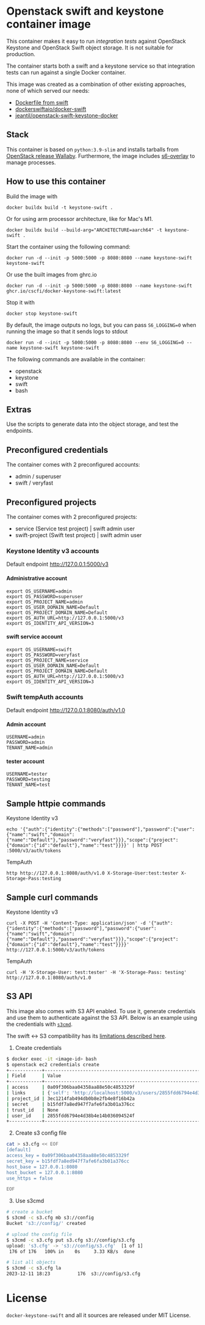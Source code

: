 # Openstack swift and keystone container image

This container makes it easy to run *integration tests* against OpenStack Keystone and OpenStack Swift object storage.
It is not suitable for production. 

The container starts both a swift and a keystone service so that integration
tests can run against a single Docker container.

This image was created as a combination of other existing approaches, none of which served our needs:
- [Dockerfile from swift](https://github.com/openstack/swift)
- [dockerswiftaio/docker-swift](https://github.com/NVIDIA/docker-swift)
- [jeantil/openstack-swift-keystone-docker](https://github.com/jeantil/openstack-swift-keystone-docker)

## Stack
This container is based on `python:3.9-slim` and installs tarballs from
[OpenStack release Wallaby](https://docs.openstack.org/wallaby/install/).
Furthermore, the image includes [s6-overlay](https://github.com/just-containers/s6-overlay)
to manage processes.

## How to use this container
Build the image with

    docker buildx build -t keystone-swift .

Or for using arm processor architecture, like for Mac's M1.

    docker buildx build --build-arg="ARCHITECTURE=aarch64" -t keystone-swift .

Start the container using the following command:

    docker run -d --init -p 5000:5000 -p 8080:8080 --name keystone-swift keystone-swift

Or use the built images from ghrc.io

    docker run -d --init -p 5000:5000 -p 8080:8080 --name keystone-swift ghcr.io/cscfi/docker-keystone-swift:latest

Stop it with

    docker stop keystone-swift

By default, the image outputs no logs, but you can pass `S6_LOGGING=0` when running the image so that it sends logs to stdout

    docker run -d --init -p 5000:5000 -p 8080:8080 --env S6_LOGGING=0 --name keystone-swift keystone-swift


The following commands are available in the container:
- openstack
- keystone
- swift
- bash

## Extras
Use the scripts to generate data into the object storage, and test the endpoints.

## Preconfigured credentials
The container comes with 2 preconfigured accounts:
- admin / superuser
- swift / veryfast

## Preconfigured projects
The container comes with 2 preconfigured projects:
- service (Service test project) | swift admin user
- swift-project (Swift test project) | swift admin user

### Keystone Identity v3 accounts 
Default endpoint http://127.0.0.1:5000/v3

#### Administrative account

    export OS_USERNAME=admin
    export OS_PASSWORD=superuser
    export OS_PROJECT_NAME=admin
    export OS_USER_DOMAIN_NAME=Default
    export OS_PROJECT_DOMAIN_NAME=Default
    export OS_AUTH_URL=http://127.0.0.1:5000/v3
    export OS_IDENTITY_API_VERSION=3

#### swift service account

    export OS_USERNAME=swift
    export OS_PASSWORD=veryfast
    export OS_PROJECT_NAME=service
    export OS_USER_DOMAIN_NAME=Default
    export OS_PROJECT_DOMAIN_NAME=Default
    export OS_AUTH_URL=http://127.0.0.1:5000/v3
    export OS_IDENTITY_API_VERSION=3

### Swift tempAuth accounts

Default endpoint http://127.0.0.1:8080/auth/v1.0

#### Admin account

    USERNAME=admin
    PASSWORD=admin
    TENANT_NAME=admin

#### tester account

    USERNAME=tester
    PASSWORD=testing
    TENANT_NAME=test


## Sample httpie commands

Keystone Identity v3

    echo '{"auth":{"identity":{"methods":["password"],"password":{"user":{"name":"swift","domain":{"name":"Default"},"password":"veryfast"}}},"scope":{"project":{"domain":{"id":"default"},"name":"test"}}}}' | http POST :5000/v3/auth/tokens

TempAuth

    http http://127.0.0.1:8080/auth/v1.0 X-Storage-User:test:tester X-Storage-Pass:testing 

## Sample curl commands

Keystone Identity v3

    curl -X POST -H 'Content-Type: application/json' -d '{"auth":{"identity":{"methods":["password"],"password":{"user":{"name":"swift","domain":{"name":"Default"},"password":"veryfast"}}},"scope":{"project":{"domain":{"id":"default"},"name":"test"}}}}' http://127.0.0.1:5000/v3/auth/tokens

TempAuth

    curl -H 'X-Storage-User: test:tester' -H 'X-Storage-Pass: testing' http://127.0.0.1:8080/auth/v1.0

## S3 API

This image also comes with S3 API enabled. To use it, generate credentials and use them to authenticate against the S3 API. 
Below is an example using the credentials with [`s3cmd`](https://github.com/s3tools/s3cmd).

The swift <-> S3 compatibility has its [limitations described here](https://opendev.org/openstack/swift/src/branch/stable/wallaby/doc/source/s3_compat.rst).

1. Create credentials
```bash
$ docker exec -it <image-id> bash
$ openstack ec2 credentials create
+------------+---------------------------------------------------------------------------------------------------------------------------------+
| Field      | Value                                                                                                                           |
+------------+---------------------------------------------------------------------------------------------------------------------------------+
| access     | 0a09f306baa04358aa88e50c4853329f                                                                                                |
| links      | {'self': 'http://localhost:5000/v3/users/2855fdd6794e4d38b4e14b036094524f/credentials/OS-EC2/0a09f306baa04358aa88e50c4853329f'} |
| project_id | 3ec1214fab494db0b8e2fb4e8f16b42a                                                                                                |
| secret     | b15fdf7a8ed947f7afe6fa3b01a376cc                                                                                                |
| trust_id   | None                                                                                                                            |
| user_id    | 2855fdd6794e4d38b4e14b036094524f                                                                                                |
+------------+---------------------------------------------------------------------------------------------------------------------------------+

```
2. Create s3 config file
```bash
cat > s3.cfg << EOF
[default]
access_key = 0a09f306baa04358aa88e50c4853329f
secret_key = b15fdf7a8ed947f7afe6fa3b01a376cc
host_base = 127.0.0.1:8080
host_bucket = 127.0.0.1:8080
use_https = false

EOF
```
3. Use s3cmd
```bash
# create a bucket
$ s3cmd -c s3.cfg mb s3://config
Bucket 's3://config/' created

# upload the config file
$ s3cmd -c s3.cfg put s3.cfg s3://config/s3.cfg 
upload: 's3.cfg' -> 's3://config/s3.cfg'  [1 of 1]
 176 of 176   100% in    0s     3.33 KB/s  done

# list all objects
$ s3cmd -c s3.cfg la
2023-12-11 18:23          176  s3://config/s3.cfg
```

# License

`docker-keystone-swift` and all it sources are released under MIT License.
